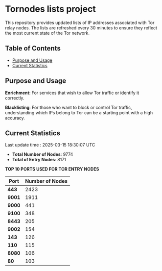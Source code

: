# Tornodes lists project

This repository provides updated lists of IP addresses associated with Tor relay nodes. The lists are refreshed every 30 minutes to ensure they reflect the most current state of the Tor network.

## Table of Contents

- [Purpose and Usage](#purpose-and-usage)
- [Current Statistics](#current-statistics)


## Purpose and Usage

**Enrichment**: For services that wish to allow Tor traffic or identify it correctly.

**Blacklisting**: For those who want to block or control Tor traffic, understanding which IPs belong to Tor can be a starting point with a high accuracy.

## Current Statistics

Last update time : 2025-03-15 18:30:07 UTC

- **Total Number of Nodes**: 9774
- **Total of Entry Nodes**: 8171

**TOP 10 PORTS USED FOR TOR ENTRY NODES**

| **Port** | **Number of Nodes** |
|------|-----------------|
| **443**   | 2423  |
| **9001**   | 1911  |
| **9000**   | 441  |
| **9100**   | 348  |
| **8443**   | 205  |
| **9002**   | 154  |
| **143**   | 126  |
| **110**   | 115  |
| **8080**   | 106  |
| **80**   | 103  |

